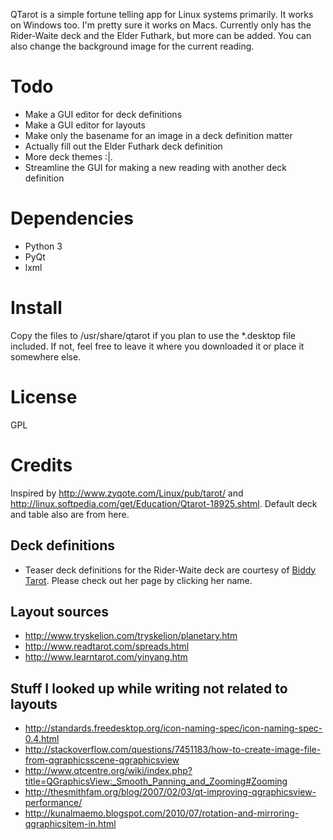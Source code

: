 <!-- 
.. title: QTarot
.. slug: QTarot
.. date: 2014-07-17 21:58:59 UTC-07:00
.. tags: 
.. link: 
.. template: github-project.tmpl
.. author: ShadowKyogre
.. description: A simple tarot fortune teller
.. type: text
.. contributors: [('ShadowKyogre', '/about'),]
-->

QTarot is a simple fortune telling app for Linux systems primarily. It works on Windows too. I'm pretty sure it works on Macs. Currently only has the Rider-Waite deck and the Elder Futhark, but more can be added. You can also change the background image for the current reading.

# Todo

* Make a GUI editor for deck definitions
* Make a GUI editor for layouts
* Make only the basename for an image in a deck definition matter
* Actually fill out the Elder Futhark deck definition
* More deck themes :|.
* Streamline the GUI for making a new reading with another deck definition

# Dependencies

* Python 3
* PyQt
* lxml

# Install

Copy the files to /usr/share/qtarot if you plan to use the *.desktop file included. If not, feel free to leave it where you downloaded it or place it somewhere else.

# License

GPL

# Credits

Inspired by <http://www.zyqote.com/Linux/pub/tarot/> and <http://linux.softpedia.com/get/Education/Qtarot-18925.shtml>.
Default deck and table also are from here.

## Deck definitions
* Teaser deck definitions for the Rider-Waite deck are courtesy of [Biddy Tarot](http://www.biddytarot.com). Please check out her page by clicking her name.

## Layout sources

* <http://www.tryskelion.com/tryskelion/planetary.htm>
* <http://www.readtarot.com/spreads.html>
* <http://www.learntarot.com/yinyang.htm>

## Stuff I looked up while writing not related to layouts

* <http://standards.freedesktop.org/icon-naming-spec/icon-naming-spec-0.4.html>
* <http://stackoverflow.com/questions/7451183/how-to-create-image-file-from-qgraphicsscene-qgraphicsview>
* <http://www.qtcentre.org/wiki/index.php?title=QGraphicsView:_Smooth_Panning_and_Zooming#Zooming>
* <http://thesmithfam.org/blog/2007/02/03/qt-improving-qgraphicsview-performance/>
* <http://kunalmaemo.blogspot.com/2010/07/rotation-and-mirroring-qgraphicsitem-in.html>